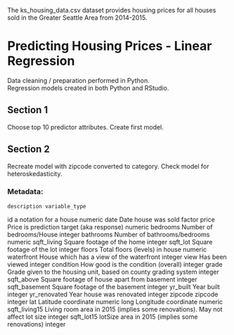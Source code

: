 The ks_housing_data.csv dataset provides housing prices for all houses sold in the Greater Seattle Area from 2014-2015.

# Predicting Housing Prices - Linear Regression

Data cleaning / preparation performed in Python.  
Regression models created in both Python and RStudio.

## Section 1
Choose top 10 predictor attributes.
Create first model.

## Section 2
Recreate model with zipcode converted to category.
Check model for heteroskedasticity.


### Metadata:

	description	variable_type
id	            a notation for a house	                                                numeric
date	          Date house was sold	                                                    factor
price	          Price is prediction target (aka response)	                              numeric
bedrooms	      Number of bedrooms/House	                                              integer
bathrooms	      Number of bathrooms/bedrooms	                                          numeric
sqft_living	    Square footage of the home	                                            integer
sqft_lot	      Square footage of the lot	                                              integer
floors	        Total floors (levels) in house	                                        numeric
waterfront	    House which has a view of the waterfront	                              integer
view	          Has been viewed	                                                        integer
condition	      How good is the condition (overall)	                                    integer
grade	          Grade given to the housing unit, based on county grading system	        integer
sqft_above	    Square footage of house apart from basement	                            integer
sqft_basement	  Square footage of the basement	                                        integer
yr_built	      Year built	                                                            integer
yr_renovated	  Year house was renovated	                                              integer
zipcode	        zipcode	                                                                integer
lat	            Latitude coordinate	                                                    numeric
long	          Longitude coordinate	                                                  numeric
sqft_living15	  Living room area in 2015 (implies some renovations). May not affect lot size	integer
sqft_lot15	    lotSize area in 2015 (implies some renovations)	                        integer

